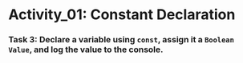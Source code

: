 # Activity_01: Constant Declaration

### Task 3: Declare a variable using `const`, assign it a `Boolean Value`, and log the value to the console.